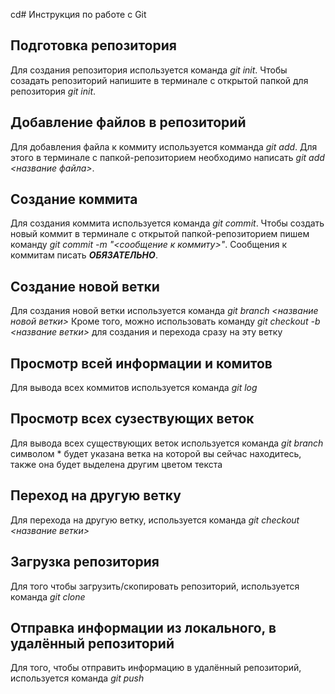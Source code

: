 cd# Инструкция по работе с Git

## Подготовка репозитория
Для создания репозитория используется команда *git init*. Чтобы созадать репозиторий напишите в терминале с открытой папкой для репозитория *git init*.

## Добавление файлов в репозиторий

Для добавления файла к коммиту используется комманда *git add*. Для этого в терминале с папкой-репозиторием необходимо написать *git add <название файла>*.

## Создание коммита
Для создания коммита используется команда *git commit*. Чтобы создать новый коммит в терминале с открытой папкой-репозиторием пишем команду *git commit -m "<сообщение к коммиту>"*. Сообщения к коммитам писать ***ОБЯЗАТЕЛЬНО***.

## Создание новой ветки 

Для создания новой ветки используется команда *git branch <название новой ветки>* 
Кроме того, можно использовать команду *git checkout -b <название ветки>* для создания и перехода сразу на эту ветку 


## Просмотр всей информации и комитов 

Для вывода всех коммитов используется команда *git log* 


## Просмотр всех сузествующих веток 

Для вывода всех существующих веток используется команда *git branch* символом * будет указана ветка на которой вы сейчас находитесь, также она будет выделена другим цветом текста 


## Переход на другую ветку 

Для перехода на другую ветку, используется команда *git checkout <название ветки>* 

## Загрузка репозитория

Для того чтобы загрузить/скопировать репозиторий, используется команда *git clone*

## Отправка информации из локального, в удалённый репозиторий 

Для того, чтобы отправить информацию в удалённый репозиторий, используется команда *git push*

